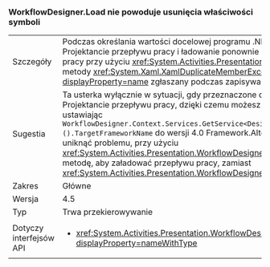 ### <a name="workflowdesignerload-doesnt-remove-symbol-property"></a>WorkflowDesigner.Load nie powoduje usunięcia właściwości symboli

|   |   |
|---|---|
|Szczegóły|Podczas określania wartości docelowej programu .NET Framework 4.5 w Projektancie przepływu pracy i ładowanie ponownie hostowanej 3,5 przepływu pracy przy użyciu <xref:System.Activities.Presentation.WorkflowDesigner.Load> metody <xref:System.Xaml.XamlDuplicateMemberException?displayProperty=name> zgłaszany podczas zapisywania przepływu pracy.|
|Sugestia|Ta usterka wyłącznie w sytuacji, gdy przeznaczone dla .NET Framework 4.5 w Projektancie przepływu pracy, dzięki czemu możesz pracować nad całym, ustawiając <code>WorkflowDesigner.Context.Services.GetService&lt;DesignerConfigurationService&gt;().TargetFrameworkName</code> do wersji 4.0 Framework.Alternatively .NET, można uniknąć problemu, przy użyciu <xref:System.Activities.Presentation.WorkflowDesigner.Load(System.String)> metodę, aby załadować przepływu pracy, zamiast <xref:System.Activities.Presentation.WorkflowDesigner.Load>.|
|Zakres|Główne|
|Wersja|4.5|
|Typ|Trwa przekierowywanie|
|Dotyczy interfejsów API|<ul><li><xref:System.Activities.Presentation.WorkflowDesigner.Load?displayProperty=nameWithType></li></ul>|

